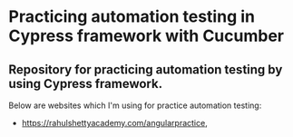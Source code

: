 # Practicing automation testing in Cypress framework with Cucumber

## Repository for practicing automation testing by using Cypress framework.
 Below are websites which I'm using for practice automation testing:

* https://rahulshettyacademy.com/angularpractice,
